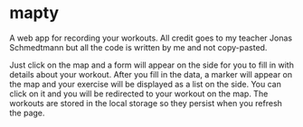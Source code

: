 # mapty
A web app for recording your workouts. All credit goes to my teacher Jonas Schmedtmann but all the code is written by me and not copy-pasted.

Just click on the map and a form will appear on the side for you to fill in with details about your workout. After you fill in the data, a marker will appear on the
map and your exercise will be displayed as a list on the side. You can click on it and you will be redirected to your workout on the map. The workouts are stored in
the local storage so they persist when you refresh the page.

